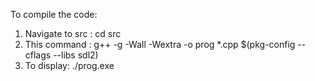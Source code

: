 To compile the code:
1. Navigate to src : cd src
2. This command :  g++ -g -Wall -Wextra -o prog *.cpp $(pkg-config --cflags --libs sdl2)
3. To display: ./prog.exe